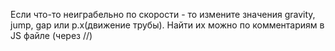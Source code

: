 Если что-то неиграбельно по скорости - то измените значения gravity, jump, gap или p.x(движение трубы). Найти их можно по комментариям в JS файле (через //)
